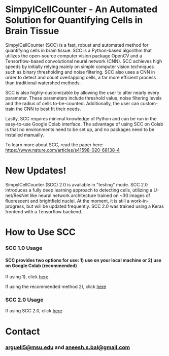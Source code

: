 # SimpylCellCounter - An Automated Solution for Quantifying Cells in Brain Tissue

SimpylCellCounter (SCC) is a fast, robust and automated method for quantifying cells in brain tissue. SCC is a Python-based algorithm that utilizes the open-source computer vision package OpenCV and a Tensorflow-based convolutional neural network (CNN). SCC achieves high speeds by initially relying mainly on simple computer vision techniques such as binary thresholding and noise filtering. SCC also uses a CNN in order to detect and count overlapping cells, a far more efficient process than traditional watershed methods. 

SCC is also highly-customizable by allowing the user to alter nearly every parameter. These parameters include threshold value, noise filtering levels and the radius of cells to-be-counted. Additionally, the user can custom-train the CNN to best fit their needs. 

Lastly, SCC requires minimal knowledge of Python and can be run in the easy-to-use Google Colab interface. The advantage of using SCC on Colab is that no environments need to be set up, and no packages need to be installed manually.

To learn more about SCC, read the paper here: https://www.nature.com/articles/s41598-020-68138-4


# New Updates!

SimpylCellCounter (SCC) 2.0 is available in "testing" mode. SCC 2.0 introduces a fully deep learning approach to detecting cells, utilizing a U-net/ResNet like neural network architecture trained on ~30 images of fluorescent and brightfield nuclei. At the moment, it is still a work-in-progress, but will be updated frequently. SCC 2.0 was trained using a Keras frontend with a Tensorflow backend... 


# How to Use SCC

### SCC 1.0 Usage
#### SCC provides two options for use: 1) use on your local machine or 2) use on Google Colab (recommended)

If using 1), click [here](examples/1x/local)

If using the recommended method 2), click [here](examples/1x/colab)

### SCC 2.0 Usage

If using SCC 2.0, click [here](examples/2x)


# Contact 
### arguell5@msu.edu and aneesh.s.bal@gmail.com
